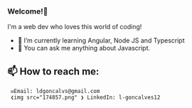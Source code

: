 ### Welcome!👋

I'm a web dev who loves this world of coding!

- 🌱 I’m currently learning Angular, Node JS and Typescript
- 💬 You can ask me anything about Javascript.


## 📫 How to reach me: 
     ✉Email: ldgoncalvs@gmail.com
     ❮img src="174857.png" ❯ LinkedIn: l-goncalves12
     
